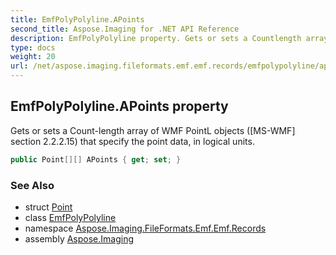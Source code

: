 ```yaml
---
title: EmfPolyPolyline.APoints
second_title: Aspose.Imaging for .NET API Reference
description: EmfPolyPolyline property. Gets or sets a Countlength array of WMF PointL objects MSWMF section 2.2.2.15 that specify the point data in logical units
type: docs
weight: 20
url: /net/aspose.imaging.fileformats.emf.emf.records/emfpolypolyline/apoints/
---
```

## EmfPolyPolyline.APoints property

Gets or sets a Count-length array of WMF PointL objects ([MS-WMF] section 2.2.2.15) that specify the point data, in logical units.

```csharp
public Point[][] APoints { get; set; }
```

### See Also

* struct [Point](../../../aspose.imaging/point/)
* class [EmfPolyPolyline](../)
* namespace [Aspose.Imaging.FileFormats.Emf.Emf.Records](../../emfpolypolyline/)
* assembly [Aspose.Imaging](../../../)


